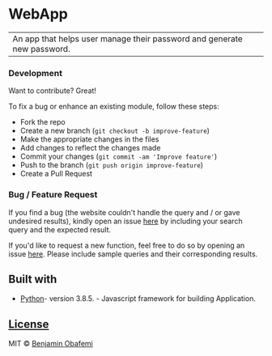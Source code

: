 # WebApp

<table>
<tr>
<td>
  An app that helps user manage their password and generate new password.
</td>
</tr>
</table>


### Development

Want to contribute? Great!

To fix a bug or enhance an existing module, follow these steps:

- Fork the repo
- Create a new branch (`git checkout -b improve-feature`)
- Make the appropriate changes in the files
- Add changes to reflect the changes made
- Commit your changes (`git commit -am 'Improve feature'`)
- Push to the branch (`git push origin improve-feature`)
- Create a Pull Request

### Bug / Feature Request

If you find a bug (the website couldn't handle the query and / or gave undesired results), kindly open an issue [here](https://github.com/benjaminbills/password-locker/issues/new) by including your search query and the expected result.

If you'd like to request a new function, feel free to do so by opening an issue [here](https://github.com/benjaminbills/password-locker/issues/new). Please include sample queries and their corresponding results.

## Built with

- [Python](https://www.python.org/)- version 3.8.5. - Javascript framework for building Application.

## [License](https://github.com/benjaminbills/password-locker/blob/master/License)

MIT © [Benjamin Obafemi ](https://github.com/benjaminbills)
